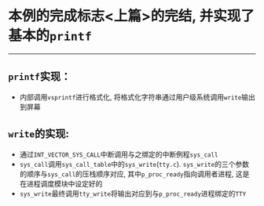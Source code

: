 # 本例的完成标志<上篇>的完结, 并实现了基本的`printf`
----
## `printf`实现：
- 内部调用`vsprintf`进行格式化, 将格式化字符串通过用户级系统调用`write`输出到屏幕

## `write`的实现:
- 通过`INT_VECTOR_SYS_CALL`中断调用与之绑定的中断例程`sys_call`
- `sys_call`调用`sys_call_table`中的`sys_write`(`tty.c`). `sys_write`的三个参数的顺序与`sys_call`的压栈顺序对应, 其中`p_proc_ready`指向调用者进程, 这是在进程调度模块中设定好的
- `sys_write`最终调用`tty_write`将输出对应到与`p_proc_ready`进程绑定的`TTY`